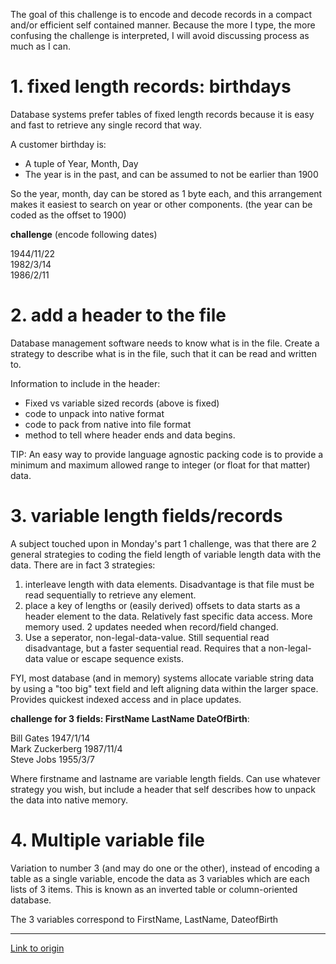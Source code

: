 The goal of this challenge is to encode and decode records in a compact and/or efficient self contained manner.  Because the more I type, the more confusing the challenge is interpreted, I will avoid discussing process as much as I can.

# 1. fixed length records: birthdays

Database systems prefer tables of fixed length records because it is easy and fast to retrieve any single record that way.

A customer birthday is:

* A tuple of Year, Month, Day
* The year is in the past, and can be assumed to not be earlier than 1900

So the year, month, day can be stored as 1 byte each, and this arrangement makes it easiest to search on year or other components.  (the year can be coded as the offset to 1900)


**challenge** (encode following dates)

1944/11/22  
1982/3/14  
1986/2/11  

# 2. add a header to the file

Database management software needs to know what is in the file.  Create a strategy to describe what is in the file, such that it can be read and written to.

Information to include in the header:

* Fixed vs variable sized records (above is fixed)
* code to unpack into native format
* code to pack from native into file format
* method to tell where header ends and data begins.

TIP: An easy way to provide language agnostic packing code is to provide a minimum and maximum allowed range to integer (or float for that matter) data.

# 3. variable length fields/records

A subject touched upon in Monday's part 1 challenge, was that there are 2 general strategies to coding the field length of variable length data with the data.  There are in fact 3 strategies:

1. interleave length with data elements.  Disadvantage is that file must be read sequentially to retrieve any element.
2. place a key of lengths or (easily derived) offsets to data starts as a header element to the data.  Relatively fast specific data access.  More memory used.  2 updates needed when record/field changed.
3. Use a seperator, non-legal-data-value.  Still sequential read disadvantage, but a faster sequential read.  Requires that a non-legal-data value or escape sequence exists.


FYI, most database (and in memory) systems allocate variable string data by using a "too big" text field and left aligning data within the larger space.  Provides quickest indexed access and in place updates. 

**challenge for 3 fields:  FirstName LastName DateOfBirth**:

Bill Gates 1947/1/14  
Mark Zuckerberg 1987/11/4  
Steve Jobs 1955/3/7

Where firstname and lastname are variable length fields.  Can use whatever strategy you wish, but include a header that self describes how to unpack the data into native memory.

# 4. Multiple variable file

Variation to number 3 (and may do one or the other), instead of encoding a table as a single variable, encode the data as 3 variables which are each lists of 3 items.  This is known as an inverted table or column-oriented database.

The 3 variables correspond to FirstName, LastName, DateofBirth

---

[Link to origin](https://www.reddit.com/r/dailyprogrammer/54wihd)